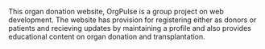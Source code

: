 This organ donation website, OrgPulse is a group project on web development. The website has provision for registering either as donors or patients and recieving updates by maintaining a profile and also provides educational content on organ donation and transplantation.
